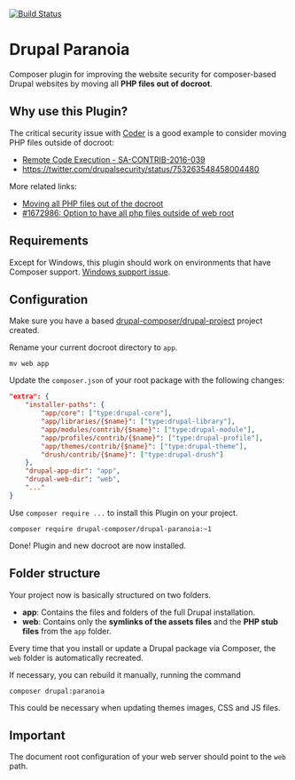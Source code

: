 [![Build Status](https://travis-ci.org/drupal-composer/drupal-paranoia.svg?branch=1.x)](https://travis-ci.org/drupal-composer/drupal-paranoia)

# Drupal Paranoia
Composer plugin for improving the website security for composer-based Drupal websites by moving all __PHP files out of docroot__.

## Why use this Plugin?
The critical security issue with [Coder](https://www.drupal.org/project/coder) is a good example to consider moving PHP files outside of docroot:
- [Remote Code Execution - SA-CONTRIB-2016-039](https://www.drupal.org/node/2765575)
- https://twitter.com/drupalsecurity/status/753263548458004480

More related links:
- [Moving all PHP files out of the docroot](https://www.drupal.org/node/2767907)
- [#1672986: Option to have all php files outside of web root](https://www.drupal.org/node/1672986)

## Requirements
Except for Windows, this plugin should work on environments that have Composer support. [Windows support issue](https://github.com/drupal-composer/drupal-paranoia/issues/5).

## Configuration
Make sure you have a based [drupal-composer/drupal-project](https://github.com/drupal-composer/drupal-project) project created.

Rename your current docroot directory to `app`.
```
mv web app
```

Update the `composer.json` of your root package with the following changes:
```json
"extra": {
    "installer-paths": {
        "app/core": ["type:drupal-core"],
        "app/libraries/{$name}": ["type:drupal-library"],
        "app/modules/contrib/{$name}": ["type:drupal-module"],
        "app/profiles/contrib/{$name}": ["type:drupal-profile"],
        "app/themes/contrib/{$name}": ["type:drupal-theme"],
        "drush/contrib/{$name}": ["type:drupal-drush"]
    },
    "drupal-app-dir": "app",
    "drupal-web-dir": "web",
    "..."
}
```

Use `composer require ...` to install this Plugin on your project.
```
composer require drupal-composer/drupal-paranoia:~1
```

Done! Plugin and new docroot are now installed.

## Folder structure
Your project now is basically structured on two folders.
- __app__: Contains the files and folders of the full Drupal installation.
- __web__: Contains only the __symlinks of the assets files__ and the __PHP stub files__ from the `app` folder.

Every time that you install or update a Drupal package via Composer, the `web` folder is automatically recreated.

If necessary, you can rebuild it manually, running the command
```
composer drupal:paranoia
```

This could be necessary when updating themes images, CSS and JS files.

## Important
The document root configuration of your web server should point to the `web` path.
